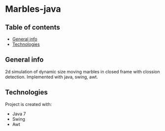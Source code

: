 # Marbles-java


## Table of contents
* [General info](#general-info)
* [Technologies](#technologies)


## General info
2d simulation of dynamic size moving marbles in closed frame with clossion detection. Implemented with java, swing, awt. 
	
## Technologies
Project is created with:
* Java 7
* Swing
* Awt
	

